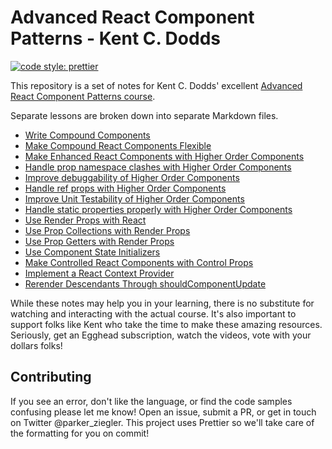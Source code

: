 # Advanced React Component Patterns - Kent C. Dodds

[![code style: prettier](https://img.shields.io/badge/code_style-prettier-ff69b4.svg?style=flat-square)](https://github.com/prettier/prettier)

This repository is a set of notes for Kent C. Dodds' excellent [Advanced React Component Patterns course](https://egghead.io/courses/advanced-react-component-patterns).

Separate lessons are broken down into separate Markdown files.

* [Write Compound Components](CompoundComponents.md)
* [Make Compound React Components Flexible](FlexibleCompoundComponents.md)
* [Make Enhanced React Components with Higher Order Components](HigherOrderComponents.md)
* [Handle prop namespace clashes with Higher Order Components](PropNamespaceClashes.md)
* [Improve debuggability of Higher Order Components](DebuggabilityOfHOCs.md)
* [Handle ref props with Higher Order Components](RefPropsWithHOCs.md)
* [Improve Unit Testability of Higher Order Components](UnitTestabilityOfHOCs.md)
* [Handle static properties properly with Higher Order Components](HandleStaticPropertiesHOCs.md)
* [Use Render Props with React](RenderProps.md)
* [Use Prop Collections with Render Props](PropCollections.md)
* [Use Prop Getters with Render Props](PropGetters.md)
* [Use Component State Initializers](ComponentStateInitializers.md)
* [Make Controlled React Components with Control Props](ControlledComponentsWithControlProps.md)
* [Implement a React Context Provider](ReactContextProvider.md)
* [Rerender Descendants Through shouldComponentUpdate](RerenderDescendantsSCU.md)

While these notes may help you in your learning, there is no substitute for watching and interacting with the actual course. It's also important to support folks like Kent who take the time to make these amazing resources. Seriously, get an Egghead subscription, watch the videos, vote with your dollars folks!

## Contributing

If you see an error, don't like the language, or find the code samples confusing please let me know! Open an issue, submit a PR, or get in touch on Twitter @parker_ziegler. This project uses Prettier so we'll take care of the formatting for you on commit!
